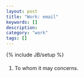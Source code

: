 ```yaml
---
layout: post
title: "Work: email"
keywords: []
description: 
category: "work"
tags: []
---
```

{% include JB/setup %}


#### 
1. To whom it may concerns.


